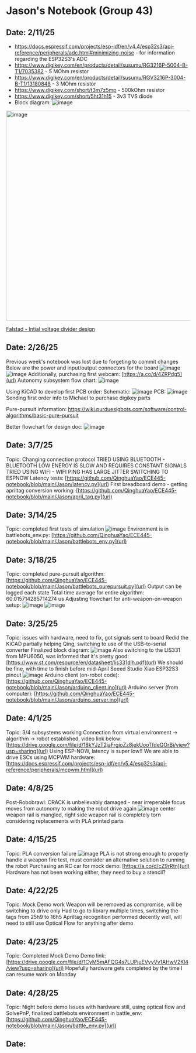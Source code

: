 # Jason's Notebook (Group 43)
## Date: 2/11/25
- https://docs.espressif.com/projects/esp-idf/en/v4.4/esp32s3/api-reference/peripherals/adc.html#minimizing-noise - for information regarding the ESP32S3's ADC
- https://www.digikey.com/en/products/detail/susumu/RG3216P-5004-B-T1/7035382 - 5 MOhm resistor
- https://www.digikey.com/en/products/detail/susumu/RGV3216P-3004-B-T1/13180848 - 3 MOhm resistor
- https://www.digikey.com/short/t3m7z5mp - 500kOhm resistor
- https://www.digikey.com/short/5ht31h15 - 3v3 TVS diode
- Block diagram: ![image](https://github.com/user-attachments/assets/25da4bd7-b4c6-40c7-ba9c-9ddc89bf4401)
<img width="574" alt="image" src="https://github.com/user-attachments/assets/7160957d-d0a0-4c18-93dd-dadad4ced060" />

[Falstad - Intial voltage divider design](https://www.falstad.com/circuit/circuitjs.html?ctz=CQAgjCAMB0l3BWcMBMcUHYMGZIA4UA2ATmIxAUgpABZsKBTAWjDACgAlcDQ8FPbrzxURtKigTQUUGTARsAToL4CwPZVUrw4i5Wt76QE3pu2Q2Ac2XHreASLYAHIzSqGUrowl71RYMzrONMLKweLeIL4y-gG6NGAG6vG8NqZmcQkqtJmGVLjpXMlZRSGinjRSslDQ8gDueuoeburm9U3K2GgabNg0IABeDAB2DApM2ND0EGDQGGB0CPxgxEvwKMzk4rABO3h9E1Ns-ZFdNp3NKQPDo+OTbPVFhmHdDyGG3hdQRxSE4bwf1iuIzGB3u1gi7VSYMhEXOXhMYLhNiKUIemWRIVRtExEQBUKAA)

## Date: 2/26/25
Previous week's notebook was lost due to forgeting to commit changes
Below are the power and input/output connectors for the board
![image](https://github.com/user-attachments/assets/3f07a5b6-8017-44ec-b584-96873469a5bc)
![image](https://github.com/user-attachments/assets/38165c13-722d-4e35-904f-fa8baf87cd60)
Additionally, purchasing first webcam: [https://a.co/d/4ZRPdg5](url)
Autonomy subsystem flow chart: ![image](https://github.com/user-attachments/assets/8ce12c57-3cf0-42d1-8ecd-d9f75b5947fb)

Using KiCAD to develop first PCB order:
Schematic:
![image](https://github.com/user-attachments/assets/500edefc-73e3-42d7-b81c-06eca37276cb)
PCB:
![image](https://github.com/user-attachments/assets/7a489d30-9504-443f-9136-bbccd5302bca)
Sending first order info to Michael to purchase digikey parts

Pure-pursuit information:
[https://wiki.purduesigbots.com/software/control-algorithms/basic-pure-pursuit ](url)

Better flowchart for design doc: 
![image](https://github.com/user-attachments/assets/770975fd-4c74-4e3f-90d1-029f29e54410)

## Date: 3/7/25
Topic: Changing connection protocol
TRIED USING BLUETOOTH - BLUETOOTH LOW ENERGY IS SLOW AND REQUIRES CONSTANT SIGNALS
TRIED USING WIFI - WIFI PING HAS LARGE JITTER
SWITCHING TO ESPNOW
Latency tests: [https://github.com/QinghuaYao/ECE445-notebook/blob/main/Jason/latency.py](url)
First breadboard demo - getting apriltag conversion working: [https://github.com/QinghuaYao/ECE445-notebook/blob/main/Jason/april_tag.py](url)

## Date: 3/14/25
Topic: completed first tests of simulation
![image](https://github.com/user-attachments/assets/e6af5b22-9c21-4ae9-84dd-64f10ee3506a)
Environment is in battlebots_env.py: [https://github.com/QinghuaYao/ECE445-notebook/blob/main/Jason/battlebots_env.py](url)

## Date: 3/18/25
Topic: completed pure-pursuit algorithm: [https://github.com/QinghuaYao/ECE445-notebook/blob/main/Jason/battlebots_purepursuit.py](url)
Output can be logged each state
Total time average for entire algorithm: 60.015714285714274 us
Adjusting flowchart for anti-weapon-on-weapon setup: 
![image](https://github.com/user-attachments/assets/0275434f-f120-4354-b499-2c1b3a12330e)
![image](https://github.com/user-attachments/assets/f009e6cf-7cad-472f-a846-1d25df76022c)

## Date: 3/25/25
Topic: issues with hardware, need to fix, got signals sent to board
Redid the KiCAD partially helping Qing, switching to use of the USB-to-serial converter
Finalized block diagram: ![image](https://github.com/user-attachments/assets/e16c0878-f307-44ee-bf42-1893786b7aa4)
Also switching to the LIS331 from MPU6050, was informed that it's pretty good: [https://www.st.com/resource/en/datasheet/lis331dlh.pdf](url)
We should be fine, with time to finish before mid-April
Seeed Studio Xiao ESP32S3 pinout ![image](https://github.com/user-attachments/assets/e006f1a8-3120-43a0-ba6e-544467f3d3bb)
Arduino client (on-robot code): [https://github.com/QinghuaYao/ECE445-notebook/blob/main/Jason/arduino_client.ino](url)
Arduino server (from computer): [https://github.com/QinghuaYao/ECE445-notebook/blob/main/Jason/arduino_server.ino](url)

## Date: 4/1/25
Topic: 3/4 subsystems working
Connection from virtual environment -> algorithm -> robot established, video link below: 
[https://drive.google.com/file/d/18kYJzT2jaFrgjoZz8jekUooTfdeGOrBi/view?usp=sharing](url)
Using ESP-NOW, latency is super low!!
We are able to drive ESCs using MCPWM hardware: [https://docs.espressif.com/projects/esp-idf/en/v5.4/esp32s3/api-reference/peripherals/mcpwm.html](url)

## Date: 4/8/25
Post-Robobrawl: CRACK is unbelievably damaged - near irreperable
focus moves from autonomy to making the robot drive again
![image](https://github.com/user-attachments/assets/b5ec94b8-56e0-4f3c-8e0a-b2ebdac5825f)
center weapon rail is mangled, right side weapon rail is completely torn
considering replacements with PLA printed parts

## Date: 4/15/25
Topic: PLA conversion failure
![image](https://media.discordapp.net/attachments/814909747706462260/1370123065257889853/image0.jpg?ex=681e5a0a&is=681d088a&hm=aac4b4ceea79bd5510ced781be731192643992a7359aa4971fff8b93a78785de&=&format=webp&width=1689&height=1267)
PLA is not strong enough to properly handle a weapon fire test, must consider an alternative solution to running the robot
Purchasing an RC car for mock demo: [https://a.co/d/cZ9rRtn](url)
Hardware has not been working either, they need to buy a stencil?

## Date: 4/22/25
Topic: Mock Demo work
Weapon will be removed as compromise, will be switching to drive only
Had to go to library multiple times, switching the tags from 25h9 to 16h5
Apriltag recognition performed decently well, will need to still use Optical Flow for anything after demo

## Date: 4/23/25
Topic: Completed Mock Demo
Demo link: [https://drive.google.com/file/d/1CyM5mAFQG4s7LUPjuEVyyVv1AHwV2Kl4/view?usp=sharing](url)
Hopefully hardware gets completed by the time I can resume work on Monday

## Date: 4/28/25
Topic: Night before demo
Issues with hardware still, using optical flow and SolvePnP, finalized battlebots environment in battle_env: [https://github.com/QinghuaYao/ECE445-notebook/blob/main/Jason/battle_env.py](url)

## Date: 






